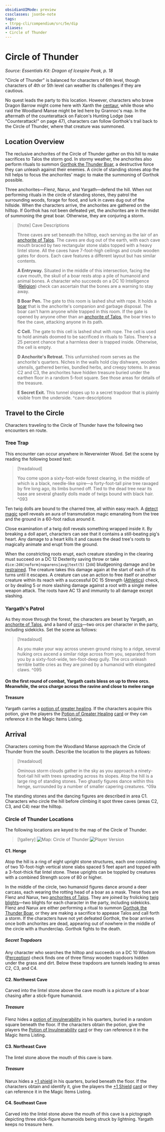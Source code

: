 ```yaml
---
obsidianUIMode: preview
cssclasses: json5e-note
tags:
- ttrpg-cli/compendium/src/5e/dip
aliases:
- Circle of Thunder
---
```

# Circle of Thunder
*Source: Essentials Kit: Dragon of Icespire Peak, p. 18* 

"Circle of Thunder" is balanced for characters of 6th level, though characters of 4th or 5th level can weather its challenges if they are cautious.

No quest leads the party to this location. However, characters who brave Dragon Barrow might come here with Xanth the [centaur](/3-Mechanics/CLI/Compendium/bestiary/monstrosity/centaur.md), while those who raid the Woodland Manse might be led here by Grannoc's map. In the aftermath of the counterattack on Falcon's Hunting Lodge (see "Counterattack!" on page 47), characters can follow Gorthok's trail back to the Circle of Thunder, where that creature was summoned.

## Location Overview

The reclusive anchorites of the Circle of Thunder gather on this hill to make sacrifices to Talos the storm god. In stormy weather, the anchorites also perform rituals to summon [Gorthok the Thunder Boar](/3-Mechanics/CLI/Compendium/bestiary/npc/gorthok-the-thunder-boar-dip.md), a destructive force they can unleash against their enemies. A circle of standing stones atop the hill helps to focus the anchorites' magic to make the summoning of Gorthok possible.

Three anchorites—Flenz, Narux, and Yargath—defend the hill. When not performing rituals in the circle of standing stones, they patrol the surrounding woods, forage for food, and lurk in caves dug out of the hillside. When the characters arrive, the anchorites are gathered on the hilltop. If Gorthok has not been defeated yet, the anchorites are in the midst of summoning the great boar. Otherwise, they are conjuring a storm.

> [!note] Cave Descriptions
> 
> Three caves are set beneath the hilltop, each serving as the lair of an [anchorite of Talos](/3-Mechanics/CLI/Compendium/bestiary/humanoid/anchorite-of-talos-dip.md). The caves are dug out of the earth, with each cave mouth braced by two rectangular stone slabs topped with a heavy lintel stone. All the caves have 7-foot-high ceilings and crude wooden gates for doors. Each cave features a different layout but has similar contents.
> 
> **A Entryway.** Situated in the middle of this intersection, facing the cave mouth, the skull of a boar rests atop a pile of humanoid and animal bones. A character who succeeds on a DC 10 Intelligence ([Religion](/3-Mechanics/CLI/Rules/skills.md#Religion)) check can ascertain that the bones are a warning to stay away.
> 
> **B Boar Pen.** The gate to this room is lashed shut with rope. It holds a [boar](/3-Mechanics/CLI/Compendium/bestiary/beast/boar.md) that is the anchorite's companion and garbage disposal. The boar can't harm anyone while trapped in this room. If the gate is opened by anyone other than an [anchorite of Talos](/3-Mechanics/CLI/Compendium/bestiary/humanoid/anchorite-of-talos-dip.md), the boar tries to flee the cave, attacking anyone in its path.
> 
> **C Cell.** The gate to this cell is lashed shut with rope. The cell is used to hold animals doomed to be sacrificed in rituals to Talos. There's a 25 percent chance that a harmless deer is trapped inside. Otherwise, the cell is empty.
> 
> **D Anchorite's Retreat.** This unfurnished room serves as the anchorite's quarters. Niches in the walls hold clay dishware, wooden utensils, gathered berries, bundled herbs, and creepy totems. In areas C2 and C3, the anchorites have hidden treasure buried under the earthen floor in a random 5-foot square. See those areas for details of the treasure.
> 
> **E Secret Exit.** This tunnel slopes up to a secret trapdoor that is plainly visible from the underside.
^cave-descriptions

## Travel to the Circle

Characters traveling to the Circle of Thunder have the following two encounters en route.

### Tree Trap

This encounter can occur anywhere in Neverwinter Wood. Set the scene by reading the following boxed text:

> [!readaloud] 
> 
> You come upon a sixty-foot-wide forest clearing, in the middle of which is a black, needle-like spire—a forty-foot-tall pine tree ravaged by fire long ago, its limbs burned off. Tied to the dead tree near its base are several ghastly dolls made of twigs bound with black hair.
^093

Ten twig dolls are bound to the charred tree, all within easy reach. A [detect magic](/3-Mechanics/CLI/Compendium/spells/detect-magic.md) spell reveals an aura of transmutation magic emanating from the tree and the ground in a 60-foot radius around it.

Close examination of a twig doll reveals something wrapped inside it. By breaking a doll apart, characters can see that it contains a still-beating pig's heart. Any damage to a heart kills it and causes the dead tree's roots to magically animate and erupt from the ground.

When the constricting roots erupt, each creature standing in the clearing must succeed on a DC 12 Dexterity saving throw or take `dice:2d4|noform|noparens|avg|text(5)` (`2d4`) bludgeoning damage and be [restrained](/3-Mechanics/CLI/Rules/conditions.md#Restrained). The creature takes this damage again at the start of each of its turns until it escapes. A creature can use an action to free itself or another creature within its reach with a successful DC 15 Strength ([Athletics](/3-Mechanics/CLI/Rules/skills.md#Athletics)) check, or by dealing 5 or more slashing damage against a root with a single melee weapon attack. The roots have AC 13 and immunity to all damage except slashing.

### Yargath's Patrol

As they move through the forest, the characters are beset by Yargath, an [anchorite of Talos](/3-Mechanics/CLI/Compendium/bestiary/humanoid/anchorite-of-talos-dip.md), and a band of [orcs](/3-Mechanics/CLI/Compendium/bestiary/humanoid/orc.md)—two orcs per character in the party, including sidekicks. Set the scene as follows:

> [!readaloud] 
> 
> As you make your way across uneven ground rising to a ridge, several hulking orcs ascend a similar ridge across from you, separated from you by a sixty-foot-wide, ten-foot-deep gully. The orcs unleash terrible battle cries as they are joined by a humanoid with elongated claws.
^095

#### On the first round of combat, Yargath casts bless on up to three orcs. Meanwhile, the orcs charge across the ravine and close to melee range


#### Treasure

Yargath carries a [potion of greater healing](/3-Mechanics/CLI/Compendium/items/potion-of-greater-healing.md). If the characters acquire this potion, give the players the [Potion of Greater Healing](/3-Mechanics/CLI/Compendium/items/potion-of-greater-healing.md) [card](/3-Mechanics/CLI/Compendium/decks/magic-item-cards-dip.md#Potion%20of%20Greater%20Healing) or they can reference it in the Magic Items Listing.

## Arrival

Characters coming from the Woodland Manse approach the Circle of Thunder from the south. Describe the location to the players as follows:

> [!readaloud] 
> 
> Ominous storm clouds gather in the sky as you approach a ninety-foot-tall hill with trees spreading across its slopes. Atop the hill is a large ring of standing stones. Two ghastly figures dance within this henge, surrounded by a number of smaller capering creatures.
^09a

The standing stones and the dancing figures are described in area C1. Characters who circle the hill before climbing it spot three caves (areas C2, C3, and C4) near the hilltop.

### Circle of Thunder Locations

The following locations are keyed to the map of the Circle of Thunder.

> [!gallery]
> ![Map: Circle of Thunder](/3-Mechanics/CLI/Compendium/adventures/essentials-kit-dragon-of-icespire-peak/img/011-map-cot-dm.webp#gallery)
> ![Player Version](/3-Mechanics/CLI/Compendium/adventures/essentials-kit-dragon-of-icespire-peak/img/012-map-cot-pc.webp#gallery)

#### C1. Henge

Atop the hill is a ring of eight upright stone structures, each one consisting of two 10-foot-high vertical stone slabs spaced 5 feet apart and topped with a 3-foot-thick flat lintel stone. These uprights can be toppled by creatures with a combined Strength score of 80 or higher.

In the middle of the circle, two humanoid figures dance around a deer carcass, each wearing the rotting head of a boar as a mask. These foes are Flenz and Narux, two [anchorites of Talos](/3-Mechanics/CLI/Compendium/bestiary/humanoid/anchorite-of-talos-dip.md). They are joined by frolicking [twig blights](/3-Mechanics/CLI/Compendium/bestiary/plant/twig-blight.md)—two blights for each character in the party, including sidekicks. Flenz and Narux are either performing a ritual to summon [Gorthok the Thunder Boar](/3-Mechanics/CLI/Compendium/bestiary/npc/gorthok-the-thunder-boar-dip.md), or they are making a sacrifice to appease Talos and call forth a storm. If the characters have not yet defeated Gorthok, the boar arrives once both anchorites are dead, appearing out of nowhere in the middle of the circle with a thunderclap. Gorthok fights to the death.

##### Secret Trapdoors

Any character who searches the hilltop and succeeds on a DC 10 Wisdom ([Perception](/3-Mechanics/CLI/Rules/skills.md#Perception)) check finds one of three flimsy wooden trapdoors hidden under the grass and dirt. Below these trapdoors are tunnels leading to areas C2, C3, and C4.

#### C2. Northwest Cave

Carved into the lintel stone above the cave mouth is a picture of a boar chasing after a stick-figure humanoid.

##### Treasure

Flenz hides a [potion of invulnerability](/3-Mechanics/CLI/Compendium/items/potion-of-invulnerability.md) in his quarters, buried in a random square beneath the floor. If the characters obtain the potion, give the players the [Potion of Invulnerability](/3-Mechanics/CLI/Compendium/items/potion-of-invulnerability.md) [card](/3-Mechanics/CLI/Compendium/decks/magic-item-cards-dip.md#Potion%20of%20Invulnerability) or they can reference it in the Magic Items Listing.

#### C3. Northeast Cave

The lintel stone above the mouth of this cave is bare.

##### Treasure

Narux hides a [+1 shield](/3-Mechanics/CLI/Compendium/items/1-shield.md) in his quarters, buried beneath the floor. If the characters obtain and identify it, give the players the [+1 Shield](/3-Mechanics/CLI/Compendium/items/1-shield.md) [card](/3-Mechanics/CLI/Compendium/decks/magic-item-cards-dip.md#+1%20Shield) or they can reference it in the Magic Items Listing.

#### C4. Southeast Cave

Carved into the lintel stone above the mouth of this cave is a pictograph depicting three stick-figure humanoids being struck by lightning. Yargath keeps no treasure here.